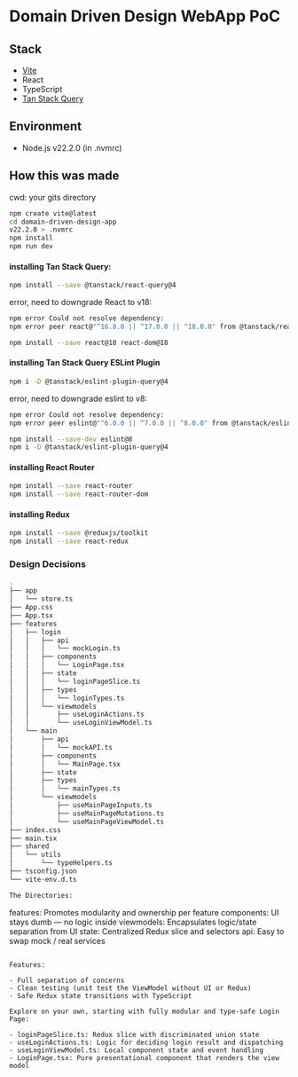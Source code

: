 # Domain Driven Design WebApp PoC

## Stack

- [Vite](https://vite.dev/)
- React
- TypeScript
- [Tan Stack Query](https://tanstack.com/query)

## Environment

- Node.js v22.2.0 (in .nvmrc)

## How this was made

cwd: your gits directory

```bash
npm create vite@latest
cd domain-driven-design-app
v22.2.0 > .nvmrc
npm install
npm run dev
```

#### installing Tan Stack Query:

```bash
npm install --save @tanstack/react-query@4
```

error, need to downgrade React to v18:

```bash
npm error Could not resolve dependency:
npm error peer react@"^16.8.0 || ^17.0.0 || ^18.0.0" from @tanstack/react-query@4.36.1
```

```bash
npm install --save react@18 react-dom@18
```

#### installing Tan Stack Query ESLint Plugin

```bash
npm i -D @tanstack/eslint-plugin-query@4
```

error, need to downgrade eslint to v8:

```bash
npm error Could not resolve dependency:
npm error peer eslint@"^6.0.0 || ^7.0.0 || ^8.0.0" from @tanstack/eslint-plugin-query@4.38.0
```

```bash
npm install --save-dev eslint@8
npm i -D @tanstack/eslint-plugin-query@4
```

#### installing React Router

```bash
npm install --save react-router
npm install --save react-router-dom
```

#### installing Redux

```bash
npm install --save @reduxjs/toolkit
npm install --save react-redux
```

### Design Decisions

```bash
.
├── app
│   └── store.ts
├── App.css
├── App.tsx
├── features
│   ├── login
│   │   ├── api
│   │   │   └── mockLogin.ts
│   │   ├── components
│   │   │   └── LoginPage.tsx
│   │   ├── state
│   │   │   └── loginPageSlice.ts
│   │   ├── types
│   │   │   └── loginTypes.ts
│   │   └── viewmodels
│   │       ├── useLoginActions.ts
│   │       └── useLoginViewModel.ts
│   └── main
│       ├── api
│       │   └── mockAPI.ts
│       ├── components
│       │   └── MainPage.tsx
│       ├── state
│       ├── types
│       │   └── mainTypes.ts
│       └── viewmodels
│           ├── useMainPageInputs.ts
│           ├── useMainPageMutations.ts
│           └── useMainPageViewModel.ts
├── index.css
├── main.tsx
├── shared
│   └── utils
│       └── typeHelpers.ts
├── tsconfig.json
└── vite-env.d.ts

The Directories:

```
features: Promotes modularity and ownership per feature
components: UI stays dumb — no logic inside
viewmodels: Encapsulates logic/state separation from UI
state: Centralized Redux slice and selectors
api: Easy to swap mock / real services
```

Features:

- Full separation of concerns
- Clean testing (unit test the ViewModel without UI or Redux)
- Safe Redux state transitions with TypeScript

Explore on your own, starting with fully modular and type-safe Login Page:

- loginPageSlice.ts: Redux slice with discriminated union state
- useLoginActions.ts: Logic for deciding login result and dispatching
- useLoginViewModel.ts: Local component state and event handling
- LoginPage.tsx: Pure presentational component that renders the view model
